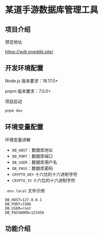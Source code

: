 # 某道手游数据库管理工具

## 项目介绍

预览地址

https://wdt.oneddd.site/

## 开发环境配置

Node.js 版本要求：18.17.0+

pnpm 版本要求：7.0.0+

项目启动

```bash
pnpm dev
```

## 环境变量配置

环境变量讲解

- `DB_HOST`：数据库地址
- `DB_PORT`：数据库端口
- `DB_USER`：数据库用户名
- `DB_PASS`：数据库密码
- `CRYPTO_KEY` 十六位的十六进制字符
- `CRYPTO_IV` 十六位的十六进制字符

`.env.local` 文件示例

```env
DB_HOST=127.0.0.1
DB_PORT=3306
DB_USER=root
DB_PASSWORD=123456
```

## 功能介绍
